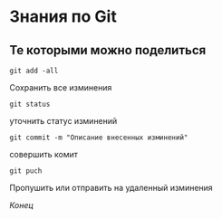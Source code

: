 # Знания по Git
## Те которыми можно поделиться
```BUSH
git add -all 
```
Сохранить все изминения

```bush
git status
```
уточнить статус изминений

```bush
git commit -m "Описание внесенных изминений"
```
совершить комит

```bush
git puch
```
Пропушить или отправить на удаленный изминения

*Конец*
